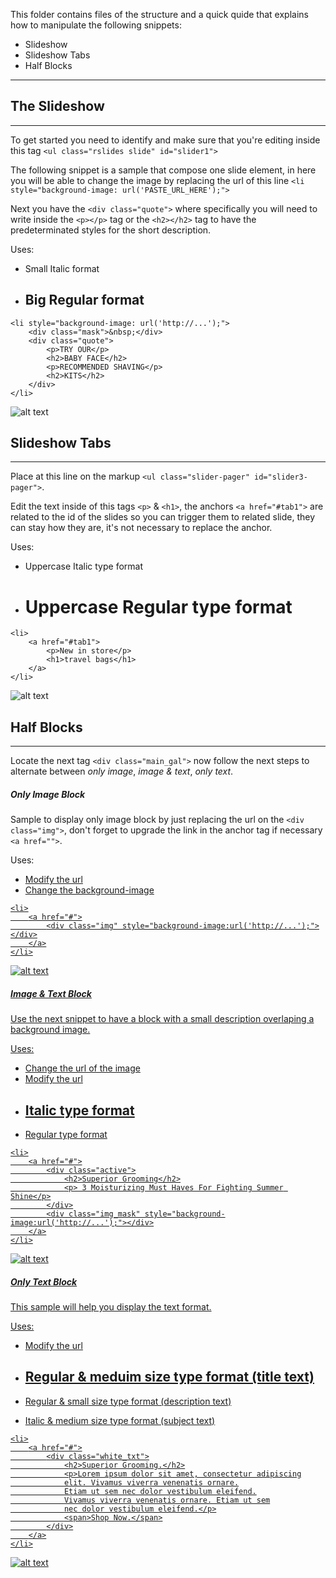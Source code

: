 This folder contains files of the structure and a quick quide that explains how to manipulate the following snippets:

- Slideshow
- Slideshow Tabs
- Half Blocks

------


## The Slideshow
------

To get started you need to identify and make sure that you're editing inside this tag `<ul class="rslides slide" id="slider1">`

The following snippet is a sample that compose one slide element, in here you will be able to change the image by replacing the url of this line `<li style="background-image: url('PASTE_URL_HERE');">`

Next you have the `<div class="quote">` where specifically you will need to write inside the `<p></p>` tag or the `<h2></h2>` tag to have the predeterminated styles for the short description.

Uses: 
- <p> Small Italic format
- <h2> Big Regular format

```
<li style="background-image: url('http://...');">
	<div class="mask">&nbsp;</div>
	<div class="quote">
		<p>TRY OUR</p>
		<h2>BABY FACE</h2>
		<p>RECOMMENDED SHAVING</p>
		<h2>KITS</h2>
	</div>
</li>
```

![alt text](https://github.com/lindacastillor/motley_snippet_guide/img/slider.jpg "Text and Image Example")


## Slideshow Tabs
------

Place at this line on the markup `<ul class="slider-pager" id="slider3-pager">`. 


Edit the text inside of this tags `<p>` & `<h1>`, the anchors `<a href="#tab1">` are related to the id of the slides so you can trigger them to related slide, they can stay how they are, it's not necessary to replace the anchor.

Uses:
- <p> Uppercase Italic type format
- <h1> Uppercase Regular type format

```
<li>
	<a href="#tab1">
		<p>New in store</p>
		<h1>travel bags</h1>
	</a>
</li>
```

![alt text](https://github.com/lindacastillor/motley_snippet_guide/img/slider_tabs.jpg "Text and Image Example")


## Half Blocks
------

Locate the next tag `<div class="main_gal">` now follow the next steps to alternate between *only image*, *image & text*, *only text*.

##### Only Image Block

Sample to display only image block by just replacing the url on the `<div class="img">`, don't forget to upgrade the link in the anchor tag if necessary `<a href="">`.

Uses:
- <a href="#"> Modify the url
- Change the background-image 

```
<li>
	<a href="#">
		<div class="img" style="background-image:url('http://...');"></div>
	</a>
</li>
```

![alt text](https://github.com/lindacastillor/motley_snippet_guide/img/only_image.jpg "Text and Image Example")

##### Image & Text Block

Use the next snippet to have a block with a small description overlaping a background image. 

Uses:
- Change the url of the image
- <a href="#"> Modify the url
- <h2> Italic type format
- <p> Regular type format

```
<li>
	<a href="#">
		<div class="active">
   			<h2>Superior Grooming</h2>
   			<p> 3 Moisturizing Must Haves For Fighting Summer Shine</p>
		</div>
		<div class="img_mask" style="background-image:url('http://...');"></div>
	</a>
</li>
```
![alt text](https://github.com/lindacastillor/motley_snippet_guide/img/text_and_image.jpg "Text and Image Example")

##### Only Text Block

This sample will help you display the text format.

Uses:
- <a href="#"> Modify the url
- <h2> Regular & meduim size type format (title text)
- <p> Regular & small size type format (description text)
- <span> Italic & medium size type format (subject text)

```
<li>
	<a href="#">
		<div class="white_txt">
			<h2>Superior Grooming.</h2>
			<p>Lorem ipsum dolor sit amet, consectetur adipiscing
			elit. Vivamus viverra venenatis ornare.
			Etiam ut sem nec dolor vestibulum eleifend.
			Vivamus viverra venenatis ornare. Etiam ut sem
			nec dolor vestibulum eleifend.</p>
			<span>Shop Now.</span>
		</div>
	</a>
</li>
```

![alt text](https://github.com/lindacastillor/motley_snippet_guide/img/only_text.jpg "Text Example")